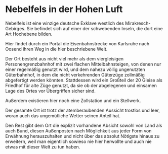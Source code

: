 # Nebelfels in der Hohen Luft
Nebelfels ist eine winzige deutsche Exklave westlich des Mirakresch-Gebirges. 
Sie befindet sich auf einer der schwebenden Inseln, die dort eine Art Hochebene bilden.

Hier findet durch ein Portal die Eisenbahnstrecke von Karlsruhe nach Oosend ihren Weg in die hier beschriebene Welt.

Der Ort besteht aus nicht viel mehr als dem viergleisigen Personengrenzbahnhof mit zwei flachen Mittelbahnsteigen, von denen nur einer regelmäßig genutzt wird, und dem nahezu völlig ungenutzten Güterbahnhof, in dem die nicht verkehrenden Güterzüge zollmäßig abgefertigt werden könnten. 
Stattdessen wird ein Großteil der 20 Gleise als Friedhof für alte Züge genutzt, da sie ob der abgelegenen und einsamen Lage des Ortes vor Übergriffen sicher sind.

Außerdem existieren hier noch eine Zollstation und ein Stellwerk. 

Der gesamte Ort ist trotz der atemberaubenden Aussicht trostlos und leer, woran auch das ungemütliche Wetter seinen Anteil hat.

Den Rest gibt dem Ort die explizit vorhandene Absicht sowohl von Land als auch Bund, diesen Außenposten nach Möglichkeit aus jeder Form von Erwähnung herauszuhalten und nicht über das absolut Nötigste hinaus zu erweitern, weil man eigentlich sowieso nie hier herwollte und auch nie etwas mit dieser Welt zu tun haben.
